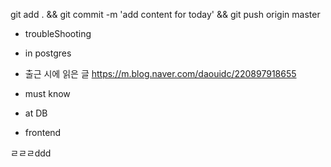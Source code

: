 
git add . && git commit -m 'add content for today' && git push origin master

- troubleShooting


- in postgres


- 출근 시에 읽은 글 
https://m.blog.naver.com/daouidc/220897918655

- must know 




- at DB 


- frontend


ㄹㄹㄹddd